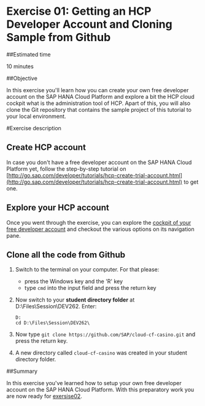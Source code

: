 # Exercise 01: Getting an HCP Developer Account and Cloning Sample from Github

##Estimated time

10 minutes

##Objective

In this exercise you'll learn how you can create your own free developer account on the SAP HANA Cloud Platform and explore a bit the HCP cloud cockpit what is the administration tool of HCP.
Apart of this, you will also clone the Git repository that contains the sample project of this tutorial to your local environment.

#Exercise description

## Create HCP account

In case you don't have a free developer account on the SAP HANA Cloud Platform yet, follow the step-by-step tutorial on [http://go.sap.com/developer/tutorials/hcp-create-trial-account.html](http://go.sap.com/developer/tutorials/hcp-create-trial-account.html) to get one.

## Explore your HCP account

Once you went through the exercise, you can explore the [cockpit of your free developer account](https://account.hanatrial.ondemand.com/cockpit) and checkout the various options on its navigation pane.

## Clone all the code from Github

1. Switch to the terminal on your computer. For that please:
	* press the Windows key and the 'R' key
	* type ```cmd``` into the input field and press the return key
2. Now switch to your **student directory folder** at D:\Files\Session\DEV262\. Enter:
   ```
   D:
   cd D:\Files\Session\DEV262\
   ```
	 
3. Now type ```git clone https://github.com/SAP/cloud-cf-casino.git``` and press the return key.
4. A new directory called ```cloud-cf-casino``` was created in your student directory folder.

##Summary

In this exercise you've learned how to setup your own free developer account on the SAP HANA Cloud Platform. With this preparatory work you are now ready for [exersise02](../exercise02).
